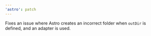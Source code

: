 ```yaml
---
'astro': patch
---
```


Fixes an issue where Astro creates an incorrect folder when `outDir` is defined, and an adapter is used.
